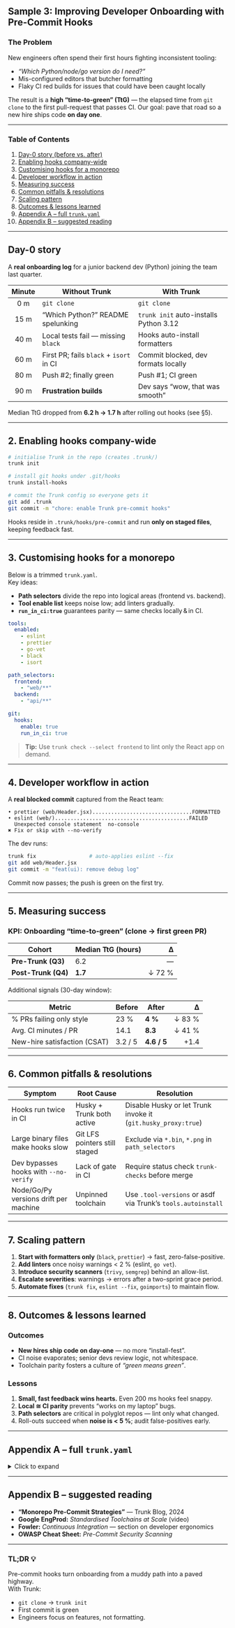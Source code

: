 ## Sample 3: Improving Developer Onboarding with Pre-Commit Hooks

### The Problem

New engineers often spend their first hours fighting inconsistent tooling:

* *“Which Python/node/go version do I need?”*  
* Mis-configured editors that butcher formatting  
* Flaky CI red builds for issues that could have been caught locally  

The result is a **high “time-to-green” (TtG)** — the elapsed time from `git clone` to the first pull-request that passes CI. Our goal: pave that road so a new hire ships code **on day one**.

---

### Table of Contents
1. [Day-0 story (before vs. after)](#day-0-story)  
2. [Enabling hooks company-wide](#2-enabling-hooks-company-wide)  
3. [Customising hooks for a monorepo](#3-customising-hooks-for-a-monorepo)  
4. [Developer workflow in action](#4-developer-workflow-in-action)  
5. [Measuring success](#5-measuring-success)  
6. [Common pitfalls & resolutions](#6-common-pitfalls--resolutions)  
7. [Scaling pattern](#7-scaling-pattern)  
8. [Outcomes & lessons learned](#8-outcomes--lessons-learned)  
9. [Appendix A – full `trunk.yaml`](#appendix-a--full-trunkyaml)  
10. [Appendix B – suggested reading](#appendix-b--suggested-reading)

---

## Day-0 story

A **real onboarding log** for a junior backend dev (Python) joining the team last quarter.

| Minute | Without Trunk | With Trunk |
|:------:|---------------|-----------|
| 0 m    | `git clone`   | `git clone` |
| 15 m   | “Which Python?” README spelunking | `trunk init` auto-installs Python 3.12 |
| 40 m   | Local tests fail — missing `black` | Hooks auto-install formatters |
| 60 m   | First PR; fails `black` + `isort` in CI | Commit blocked, dev formats locally |
| 80 m   | Push #2; finally green | Push #1; CI green |
| 90 m   | **Frustration builds** | Dev says “wow, that was smooth” |

Median TtG dropped from **6.2 h → 1.7 h** after rolling out hooks (see §5).

---

## 2. Enabling hooks company-wide

```bash
# initialise Trunk in the repo (creates .trunk/)
trunk init

# install git hooks under .git/hooks
trunk install-hooks

# commit the Trunk config so everyone gets it
git add .trunk
git commit -m "chore: enable Trunk pre-commit hooks"
```

Hooks reside in `.trunk/hooks/pre-commit` and run **only on staged files**, keeping feedback fast.

---

## 3. Customising hooks for a monorepo

Below is a trimmed `trunk.yaml`.  
Key ideas:

* **Path selectors** divide the repo into logical areas (frontend vs. backend).  
* **Tool enable list** keeps noise low; add linters gradually.  
* **`run_in_ci:true`** guarantees parity — same checks locally & in CI.

```yaml
tools:
  enabled:
    - eslint
    - prettier
    - go-vet
    - black
    - isort

path_selectors:
  frontend:
    - "web/**"
  backend:
    - "api/**"

git:
  hooks:
    enable: true
    run_in_ci: true
```

> **Tip:** Use `trunk check --select frontend` to lint only the React app on demand.

---

## 4. Developer workflow in action

A **real blocked commit** captured from the React team:

```
• prettier (web/Header.jsx)................................FORMATTED
• eslint (web/)...........................................FAILED
  Unexpected console statement  no-console
✖ Fix or skip with --no-verify
```

The dev runs:

```bash
trunk fix                 # auto-applies eslint --fix
git add web/Header.jsx
git commit -m "feat(ui): remove debug log"
```

Commit now passes; the push is green on the first try.

---

## 5. Measuring success

### KPI: Onboarding “time-to-green” (clone → first green PR)

| Cohort            | Median TtG (hours) | Δ |
|-------------------|--------------------|--:|
| **Pre-Trunk (Q3)**| 6.2                | — |
| **Post-Trunk (Q4)**| **1.7**           | ↓ 72 % |

Additional signals (30-day window):

| Metric                       | Before | After | Δ |
|------------------------------|--------|-------|---:|
| % PRs failing only style     | 23 %   | **4 %** | ↓ 83 % |
| Avg. CI minutes / PR         | 14.1   | **8.3** | ↓ 41 % |
| New-hire satisfaction (CSAT) | 3.2 / 5| **4.6 / 5** | +1.4 |

---

## 6. Common pitfalls & resolutions

| Symptom                                     | Root Cause                   | Resolution |
|---------------------------------------------|------------------------------|------------|
| Hooks run twice in CI                       | Husky + Trunk both active    | Disable Husky or let Trunk invoke it (`git.husky_proxy:true`) |
| Large binary files make hooks slow          | Git LFS pointers still staged| Exclude via `*.bin`, `*.png` in `path_selectors` |
| Dev bypasses hooks with `--no-verify`       | Lack of gate in CI           | Require status check `trunk-checks` before merge |
| Node/Go/Py versions drift per machine       | Unpinned toolchain           | Use `.tool-versions` or asdf via Trunk’s `tools.autoinstall` |

---

## 7. Scaling pattern

1. **Start with formatters only** (`black`, `prettier`) → fast, zero-false-positive.  
2. **Add linters** once noisy warnings < 2 % (eslint, `go vet`).  
3. **Introduce security scanners** (`trivy`, `semgrep`) behind an allow-list.  
4. **Escalate severities**: warnings → errors after a two-sprint grace period.  
5. **Automate fixes** (`trunk fix`, `eslint --fix`, `goimports`) to maintain flow.

---

## 8. Outcomes & lessons learned

### Outcomes

* **New hires ship code on day-one** — no more “install-fest”.  
* CI noise evaporates; senior devs review logic, not whitespace.  
* Toolchain parity fosters a culture of *“green means green”*.

### Lessons

1. **Small, fast feedback wins hearts.** Even 200 ms hooks feel snappy.  
2. **Local ≅ CI parity** prevents “works on my laptop” bugs.  
3. **Path selectors** are critical in polyglot repos — lint only what changed.  
4. Roll-outs succeed when **noise is < 5 %**; audit false-positives early.

---

## Appendix A – full `trunk.yaml`

<details>
<summary>Click to expand</summary>

```yaml
# Full config used in production
version: 0.1

tools:
  enabled:
    - eslint
    - prettier
    - black
    - isort
    - go-vet
    - trivy     # container / vuln scanning
    - semgrep

path_selectors:
  frontend:
    - "web/**"
  backend:
    - "api/**"
  terraform:
    - "infra/**.tf"

git:
  hooks:
    enable: true
    run_in_ci: true
    parallel: 4          # speed up on multi-core laptops

ci:
  skip_patterns:
    - "docs/**"
    - "*.md"

notifications:
  slack:
    channel: "#trunk-alerts"
    on_fail: true
```
</details>

---

## Appendix B – suggested reading

* **“Monorepo Pre-Commit Strategies”** — Trunk Blog, 2024  
* **Google EngProd:** _Standardised Toolchains at Scale_ (video)  
* **Fowler:** _Continuous Integration_ — section on developer ergonomics  
* **OWASP Cheat Sheet:** _Pre-Commit Security Scanning_  

---

### TL;DR 💡

Pre-commit hooks turn onboarding from a muddy path into a paved highway.  
With Trunk:

* `git clone` → `trunk init`  
* First commit is green  
* Engineers focus on features, not formatting.
